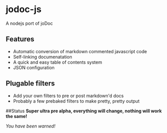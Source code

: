# jodoc-js

A nodejs port of joDoc

## Features

- Automatic conversion of markdown commented javascript code
- Self-linking documenatation
- A quick and easy table of contents system
- JSON configuration

## Plugable filters

- Add your own filters to pre or post markdown'd docs
- Probably a few prebaked filters to make pretty, pretty output

##Status
**Super ultra pre alpha, everything will change, nothing will work the same!**

*You have been warned!*
